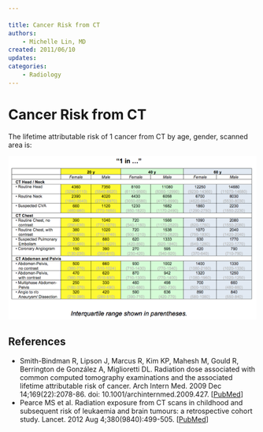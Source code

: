 ```yaml
---

title: Cancer Risk from CT
authors:
    - Michelle Lin, MD
created: 2011/06/10
updates:
categories:
    - Radiology
---
```


# Cancer Risk from CT

The lifetime attributable risk of 1 cancer from CT by age, gender, scanned area is:

![CT-cancer risk chart](media/ct-cancer-risk_image-1.png)

## References

- Smith-Bindman R, Lipson J, Marcus R, Kim KP, Mahesh M, Gould R, Berrington de González A, Miglioretti DL. Radiation dose associated with common computed tomography examinations and the associated lifetime attributable risk of cancer. Arch Intern Med. 2009 Dec 14;169(22):2078-86. doi: 10.1001/archinternmed.2009.427. [[PubMed](https://www.ncbi.nlm.nih.gov/pubmed/?term=20008690)]
- Pearce MS et al. Radiation exposure from CT scans in childhood and subsequent risk of leukaemia and brain tumours: a retrospective cohort study. Lancet. 2012 Aug 4;380(9840):499-505. [[PubMed](https://www.ncbi.nlm.nih.gov/pubmed?term=22681860)]
